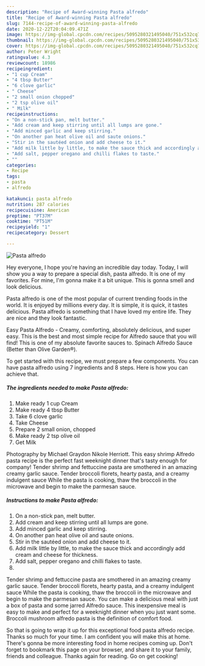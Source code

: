 ```yaml
---
description: "Recipe of Award-winning Pasta alfredo"
title: "Recipe of Award-winning Pasta alfredo"
slug: 7144-recipe-of-award-winning-pasta-alfredo
date: 2020-12-22T20:04:09.471Z
image: https://img-global.cpcdn.com/recipes/5095280321495040/751x532cq70/pasta-alfredo-recipe-main-photo.jpg
thumbnail: https://img-global.cpcdn.com/recipes/5095280321495040/751x532cq70/pasta-alfredo-recipe-main-photo.jpg
cover: https://img-global.cpcdn.com/recipes/5095280321495040/751x532cq70/pasta-alfredo-recipe-main-photo.jpg
author: Peter Wright
ratingvalue: 4.3
reviewcount: 18986
recipeingredient:
- "1 cup Cream"
- "4 tbsp Butter"
- "6 clove garlic"
- " Cheese"
- "2 small onion chopped"
- "2 tsp olive oil"
- " Milk"
recipeinstructions:
- "On a non-stick pan, melt butter."
- "Add cream and keep stirring until all lumps are gone."
- "Add minced garlic and keep stirring."
- "On another pan heat olive oil and saute onions."
- "Stir in the sautéed onion and add cheese to it."
- "Add milk little by little, to make the sauce thick and accordingly add cream and cheese for thickness."
- "Add salt, pepper oregano and chilli flakes to taste."
- ""
categories:
- Recipe
tags:
- pasta
- alfredo

katakunci: pasta alfredo 
nutrition: 287 calories
recipecuisine: American
preptime: "PT37M"
cooktime: "PT51M"
recipeyield: "1"
recipecategory: Dessert

---
```



![Pasta alfredo](https://img-global.cpcdn.com/recipes/5095280321495040/751x532cq70/pasta-alfredo-recipe-main-photo.jpg)

Hey everyone, I hope you're having an incredible day today. Today, I will show you a way to prepare a special dish, pasta alfredo. It is one of my favorites. For mine, I'm gonna make it a bit unique. This is gonna smell and look delicious.

Pasta alfredo is one of the most popular of current trending foods in the world. It is enjoyed by millions every day. It is simple, it is quick, it tastes delicious. Pasta alfredo is something that I have loved my entire life. They are nice and they look fantastic.

Easy Pasta Alfredo - Creamy, comforting, absolutely delicious, and super easy. This is the best and most simple recipe for Alfredo sauce that you will find! This is one of my absolute favorite sauces to. Spinach Alfredo Sauce (Better than Olive Garden®).


To get started with this recipe, we must prepare a few components. You can have pasta alfredo using 7 ingredients and 8 steps. Here is how you can achieve that.

<!--inarticleads1-->

##### The ingredients needed to make Pasta alfredo:

1. Make ready 1 cup Cream
1. Make ready 4 tbsp Butter
1. Take 6 clove garlic
1. Take  Cheese
1. Prepare 2 small onion, chopped
1. Make ready 2 tsp olive oil
1. Get  Milk


Photography by Michael Graydon Nikole Herriott. This easy shrimp Alfredo pasta recipe is the perfect fast weeknight dinner that&#39;s tasty enough for company! Tender shrimp and fettuccine pasta are smothered in an amazing creamy garlic sauce. Tender broccoli florets, hearty pasta, and a creamy indulgent sauce While the pasta is cooking, thaw the broccoli in the microwave and begin to make the parmesan sauce. 

<!--inarticleads2-->

##### Instructions to make Pasta alfredo:

1. On a non-stick pan, melt butter.
1. Add cream and keep stirring until all lumps are gone.
1. Add minced garlic and keep stirring.
1. On another pan heat olive oil and saute onions.
1. Stir in the sautéed onion and add cheese to it.
1. Add milk little by little, to make the sauce thick and accordingly add cream and cheese for thickness.
1. Add salt, pepper oregano and chilli flakes to taste.
1. 


Tender shrimp and fettuccine pasta are smothered in an amazing creamy garlic sauce. Tender broccoli florets, hearty pasta, and a creamy indulgent sauce While the pasta is cooking, thaw the broccoli in the microwave and begin to make the parmesan sauce. You can make a delicious meal with just a box of pasta and some jarred Alfredo sauce. This inexpensive meal is easy to make and perfect for a weeknight dinner when you just want some. Broccoli mushroom alfredo pasta is the definition of comfort food. 

So that is going to wrap it up for this exceptional food pasta alfredo recipe. Thanks so much for your time. I am confident you will make this at home. There's gonna be more interesting food in home recipes coming up. Don't forget to bookmark this page on your browser, and share it to your family, friends and colleague. Thanks again for reading. Go on get cooking!
